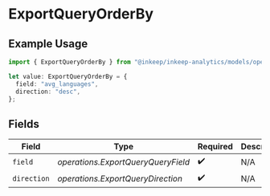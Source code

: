 # ExportQueryOrderBy

## Example Usage

```typescript
import { ExportQueryOrderBy } from "@inkeep/inkeep-analytics/models/operations";

let value: ExportQueryOrderBy = {
  field: "avg_languages",
  direction: "desc",
};
```

## Fields

| Field                              | Type                               | Required                           | Description                        |
| ---------------------------------- | ---------------------------------- | ---------------------------------- | ---------------------------------- |
| `field`                            | *operations.ExportQueryQueryField* | :heavy_check_mark:                 | N/A                                |
| `direction`                        | *operations.ExportQueryDirection*  | :heavy_check_mark:                 | N/A                                |